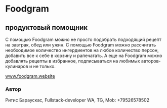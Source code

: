 # Foodgram
## продуктовый помощник

С помощью Foodgram можно не просто подобрать подходящий рецепт на завтрак, обед или ужин. С помощью Foodgram можно рассчитать необходимое количество ингердиентов на любое количество персон, добавить все к себе в корзину и рапечатать.
А еще на Foodgram можно добавлять рецепты в избранное, подписываться на любимых авторов-кулинаров и не только.

www.foodgram.website


### Автор
Ритис Бараускас, Fullstack-developer
WA, TG, Mob: +79526578502
